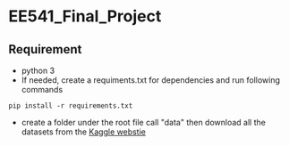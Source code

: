 # EE541_Final_Project

## Requirement
- python 3
- If needed, create a requiments.txt for dependencies and run following commands
```
pip install -r requirements.txt
```
- create a folder under the root file call "data" then download all the datasets from the [Kaggle webstie](https://www.kaggle.com/datasets/rounakbanik/the-movies-dataset?select=ratings_small.csv)